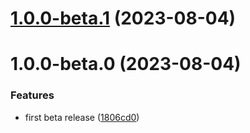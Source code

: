

# [1.0.0-beta.1](https://github.com/hadnet/hadnet-react-native-segmented-control/compare/v1.0.0-beta.0...v1.0.0-beta.1) (2023-08-04)

# 1.0.0-beta.0 (2023-08-04)


### Features

* first beta release ([1806cd0](https://github.com/hadnet/hadnet-react-native-segmented-control/commit/1806cd04bdb3951d885b91ed01cb3d92dbf05e5b))
